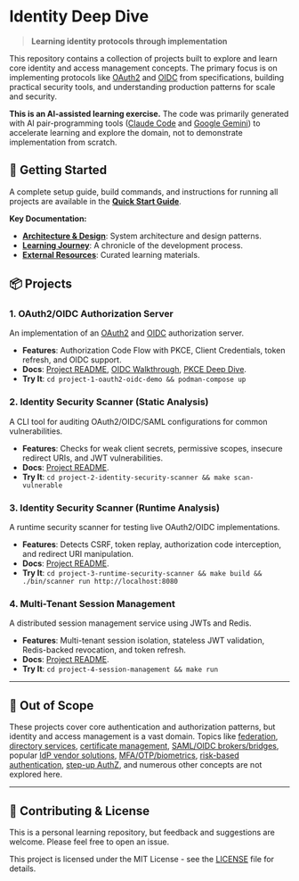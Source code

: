 # Identity Deep Dive

> **Learning identity protocols through implementation**

This repository contains a collection of projects built to explore and learn core identity and access management concepts. The primary focus is on implementing protocols like [OAuth2](https://datatracker.ietf.org/doc/html/rfc6749) and [OIDC](https://openid.net/specs/openid-connect-core-1_0.html) from specifications, building practical security tools, and understanding production patterns for scale and security.

**This is an AI-assisted learning exercise.** The code was primarily generated with AI pair-programming tools ([Claude Code](https://claude.ai/claude-code) and [Google Gemini](https://gemini.google.com)) to accelerate learning and explore the domain, not to demonstrate implementation from scratch.

## 🚀 Getting Started

A complete setup guide, build commands, and instructions for running all projects are available in the **[Quick Start Guide](docs/QUICK_START.md)**.

**Key Documentation:**
- **[Architecture & Design](docs/ARCHITECTURE.md)**: System architecture and design patterns.
- **[Learning Journey](docs/LEARNING_JOURNEY.md)**: A chronicle of the development process.
- **[External Resources](docs/RESOURCES.md)**: Curated learning materials.

## 📦 Projects

### 1. OAuth2/OIDC Authorization Server

An implementation of an [OAuth2](https://datatracker.ietf.org/doc/html/rfc6749) and [OIDC](https://openid.net/specs/openid-connect-core-1_0.html) authorization server.
- **Features**: Authorization Code Flow with PKCE, Client Credentials, token refresh, and OIDC support.
- **Docs**: [Project README](./project-1-oauth2-oidc-demo/README.md), [OIDC Walkthrough](./project-1-oauth2-oidc-demo/docs/OIDC_Walk_Thru.md), [PKCE Deep Dive](./project-1-oauth2-oidc-demo/docs/PKCE_Deep_Dive.md).
- **Try It**: `cd project-1-oauth2-oidc-demo && podman-compose up`

### 2. Identity Security Scanner (Static Analysis)

A CLI tool for auditing OAuth2/OIDC/SAML configurations for common vulnerabilities.
- **Features**: Checks for weak client secrets, permissive scopes, insecure redirect URIs, and JWT vulnerabilities.
- **Docs**: [Project README](./project-2-identity-security-scanner/README.md).
- **Try It**: `cd project-2-identity-security-scanner && make scan-vulnerable`

### 3. Identity Security Scanner (Runtime Analysis)

A runtime security scanner for testing live OAuth2/OIDC implementations.
- **Features**: Detects CSRF, token replay, authorization code interception, and redirect URI manipulation.
- **Docs**: [Project README](./project-3-runtime-security-scanner/README.md).
- **Try It**: `cd project-3-runtime-security-scanner && make build && ./bin/scanner run http://localhost:8080`

### 4. Multi-Tenant Session Management

A distributed session management service using JWTs and Redis.
- **Features**: Multi-tenant session isolation, stateless JWT validation, Redis-backed revocation, and token refresh.
- **Docs**: [Project README](./project-4-session-management/README.md).
- **Try It**: `cd project-4-session-management && make run`

---

## 🧐 Out of Scope

These projects cover core authentication and authorization patterns, but identity and access management is a vast domain. Topics like [federation](https://www.cloudflare.com/learning/access-management/what-is-federated-identity/), [directory services](https://www.techtarget.com/searchwindowsserver/definition/directory-service), [certificate management](https://www.techtarget.com/searchsecurity/definition/certificate-management), [SAML/OIDC brokers/bridges](https://medium.com/@curity.io/saml-and-oidc-bridging-and-brokering-d04946702937), popular [IdP vendor solutions](https://www.g2.com/categories/identity-provider-idp), [MFA/OTP/biometrics](https://www.cisa.gov/MFA), [risk-based authentication](https://www.pingidentity.com/en/resources/blog/post/what-is-risk-based-authentication.html), [step-up AuthZ](https://www.authress.io/knowledge-base/step-up-authentication-and-authorization), and numerous other concepts are not explored here.

---

## 🤝 Contributing & License

This is a personal learning repository, but feedback and suggestions are welcome. Please feel free to open an issue.

This project is licensed under the MIT License - see the [LICENSE](./LICENSE) file for details.
